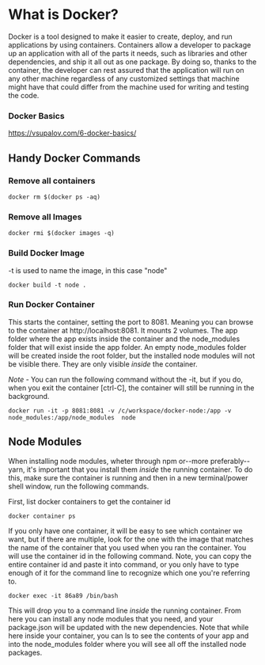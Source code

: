 # What is Docker?
Docker is a tool designed to make it easier to create, deploy, and run applications by using containers. Containers allow a developer to package up an application with all of the parts it needs, such as libraries and other dependencies, and ship it all out as one package. By doing so, thanks to the container, the developer can rest assured that the application will run on any other machine regardless of any customized settings that machine might have that could differ from the machine used for writing and testing the code.

### Docker Basics
https://vsupalov.com/6-docker-basics/

## Handy Docker Commands

### Remove all containers
``` docker rm $(docker ps -aq) ```

### Remove all Images
``` docker rmi $(docker images -q) ```

### Build Docker Image
-t is used to name the image, in this case "node"

``` docker build -t node . ```

### Run Docker Container
This starts the container, setting the port to 8081.  Meaning you can browse to the container at http://localhost:8081.  It mounts 2 volumes.  The app folder where the app exists inside the container and the node_modules folder that will exist inside the app folder.  An empty node_modules folder will be created inside the root folder, but the installed node modules will not be visible there.  They are only visible *inside* the container.

*Note* - You can run the following command without the -it, but if you do, when you exit the container [ctrl-C], the container will still be running in the background.

``` docker run -it -p 8081:8081 -v /c/workspace/docker-node:/app -v node_modules:/app/node_modules  node ```

## Node Modules
When installing node modules, wheter through npm or--more preferably--yarn, it's important that you install them *inside* the running container. To do this, make sure the container is running and then in a new terminal/power shell window, run the following commands.

First, list docker containers to get the container id

``` docker container ps ```

If you only have one container, it will be easy to see which container we want, but if there are multiple, look for the one with the image that matches the name of the container that you used when you ran the container. You will use the container id in the following command. Note, you can copy the entire container id and paste it into command, or you only have to type enough of it for the command line to recognize which one you're referring to.

``` docker exec -it 86a89 /bin/bash ```

This will drop you to a command line *inside* the running container.  From here you can install any node modules that you need, and your package.json will be updated with the new dependencies.  Note that while here inside your container, you can ls to see the contents of your app and into the node_modules folder where you will see all off the installed node packages.
